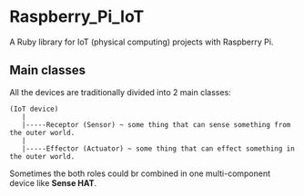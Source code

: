 # Raspberry_Pi_IoT

A Ruby library for IoT (physical computing) projects with Raspberry Pi.

## Main classes

All the devices are traditionally divided into 2 main classes:
```
(IoT device)
   |
   |-----Receptor (Sensor) ~ some thing that can sense something from the outer world.
   |
   |-----Effector (Actuator) ~ some thing that can effect something in the outer world.
```
Sometimes the both roles could br combined in one multi-component device like **Sense HAT**.




